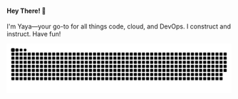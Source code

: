  #### Hey There! 👋
 I'm Yaya—your go-to for all things code, cloud, and DevOps. I construct and instruct. Have fun!

<picture>
  <source media="(prefers-color-scheme: dark)" srcset="https://github.com/Pflegusch/pflegusch/blob/output/github-contribution-grid-snake-dark.svg">
  <img alt="github contribution grid snake animation" src="https://github.com/Pflegusch/pflegusch/blob/output/github-contribution-grid-snake-dark.svg">
</picture>
